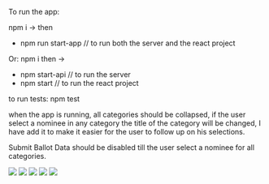 To run the app: 

npm i -> then
- npm run start-app // to run both the server and the react project

Or:
npm i then -> 
- npm start-api // to run the server
- npm start // to run the react project


to run tests:
npm test

when the app is running, all categories should be collapsed, if the user select a nominee in any category
the title of the category will be changed, I have add it to make it easier for the user to follow up on his selections.

Submit Ballot Data should be disabled till the user select a nominee for all categories.

<img src="/Users/mbreighith/Desktop/screenshots/Screenshot 2024-02-05 at 2.07.56 AM.png"/>

<img src="/Users/mbreighith/Desktop/screenshots/Screenshot 2024-02-05 at 2.10.07 AM.png"/>

<img src="/Users/mbreighith/Desktop/screenshots/Screenshot 2024-02-05 at 2.10.15 AM.png"/>

<img src="/Users/mbreighith/Desktop/screenshots/Screenshot 2024-02-05 at 2.10.22 AM.png"/>

<img src="/Users/mbreighith/Desktop/screenshots/Screenshot 2024-02-05 at 2.10.53 AM.png"/>
